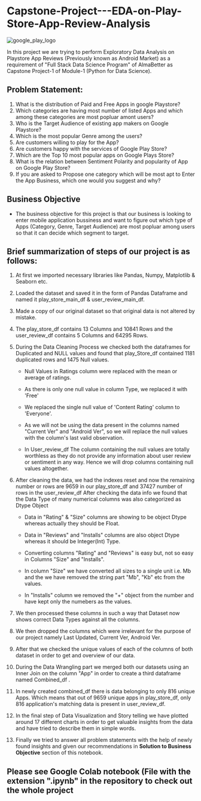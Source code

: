 # Capstone-Project---EDA-on-Play-Store-App-Review-Analysis 
![google_play_logo](https://user-images.githubusercontent.com/110918770/221432304-001f9693-d955-48b6-b3b5-52f2dd483ba6.png)

In this project we are trying to perform Exploratory Data Analysis on Playstore App Reviews (Previously known as Android Market) as a requirement of "Full Stack Data 
Science Program" of AlmaBetter as Capstone Project-1 of Module-1 (Python for Data Science).

## Problem Statement:
1. What is the distribution of Paid and Free Apps in google Playstore?
2. Which categories are having most number of listed Apps and which among these categories are most popluar amont users?
3. Who is the Target Audience of existing app makers on Google Playstore?
4. Which is the most popular Genre among the users?
5. Are customers willing to play for the App?
6. Are customers happy with the services of Google Play Store?
7. Which are the Top 10 most popular apps on Google Plays Store?
8. What is the relation between Sentiment Polarity and popularity of App on Google Play Store?
9. If you are asked to Propose one category which will be most apt to Enter the App Business, which one would you suggest and why?

## Business Objective
* The business objective for this project is that our business is looking to enter mobile application bussiness and want to figure out which type of Apps (Category, Genre, Target Audience) are most popluar among users so that it can decide which segment to target.

## Brief summarization of steps of our project is as follows:
1. At first we imported necessary libraries like Pandas, Numpy, Matplotlib & Seaborn etc.

2. Loaded the dataset and saved it in the form of Pandas Dataframe and named it play_store_main_df & user_review_main_df.

3. Made a copy of our original dataset so that original data is not altered by mistake.

4. The play_store_df contains 13 Columns and 10841 Rows and the user_review_df contains 5 Columns and 64295 Rows.

5. During the Data Cleaning Process we checked both the dataframes for Duplicated and NULL values and found that play_Store_df contained 1181 duplicated rows and 1475 Null values.

    * Null Values in Ratings column were replaced with the mean or average of ratings.

    * As there is only one null value in column Type, we replaced it with 'Free'

    * We replaced the single null value of 'Content Rating' column to 'Everyone'.

    * As we will not be using the data present in the columns named "Current Ver" and "Android Ver", so we will replace the null values with the column's last valid observation.

    * In User_review_df The column containing the null values are totally worthless as they do not provide any information about user review or sentiment in any way. Hence we will drop columns containing null values altogether.

6. After cleaning the data, we had the indexes reset and now the remaining number or rows are 9659 in our play_store_df and 37427 number of rows in the user_review_df After checking the data info we found that the Data Type of many numerical columns was also categorized as Dtype Object

    * Data in "Rating" & "Size" columns are showing to be object Dtype whereas actually they should be Float.

    * Data in "Reviews" and "Installs" columns are also object Dtype whereas it should be Integer(Int) Type.

    * Converting columns "Rating" and "Reviews" is easy but, not so easy in Columns "Size" and "Installs".

    * In column "Size" we have converted all sizes to a single unit i.e. Mb and the we have removed the string part "Mb", "Kb" etc from the values.

    * In "Installs" column we removed the "+" object from the number and have kept only the numebers as the values.

7. We then processed these columns in such a way that Dataset now shows correct Data Types against all the columns.

8. We then dropped the columns which were irrelevant for the purpose of our project namely Last Updated, Current Ver, Android Ver.

9. After that we checked the unique values of each of the columns of both dataset in order to get and overview of our data.

10. During the Data Wrangling part we merged both our datasets using an Inner Join on the column "App" in order to create a third dataframe named Combined_df .

11. In newly created combined_df there is data belonging to only 816 unique Apps. Which means that out of 9659 unique apps in play_store_df, only 816 application's matching data is present in user_review_df.

12. In the final step of Data Visualization and Story telling we have plotted around 17 different charts in order to get valuable insights from the data and have tried to describe them in simple words.

13. Finally we tried to answer all problem statements with the help of newly found insights and given our recommendations in **Solution to Business Objective** section of this notebook.

## Please see Google Colab notebook (File with the extension ".ipynb" in the repository to check out the whole project 
